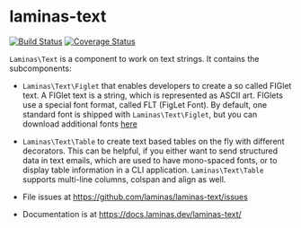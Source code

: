 # laminas-text

[![Build Status](https://travis-ci.org/laminas/laminas-text.svg?branch=master)](https://travis-ci.org/laminas/laminas-text)
[![Coverage Status](https://coveralls.io/repos/github/laminas/laminas-text/badge.svg?branch=master)](https://coveralls.io/github/laminas/laminas-text?branch=master)

`Laminas\Text` is a component to work on text strings. It contains the subcomponents:

- `Laminas\Text\Figlet` that enables developers to create a so called FIGlet text.
  A FIGlet text is a string, which is represented as ASCII art. FIGlets use a
  special font format, called FLT (FigLet Font). By default, one standard font is
  shipped with `Laminas\Text\Figlet`, but you can download additional fonts [here]( http://www.figlet.org)
- `Laminas\Text\Table` to create text based tables on the fly with different
  decorators. This can be helpful, if you either want to send structured data in
  text emails, which are used to have mono-spaced fonts, or to display table
  information in a CLI application. `Laminas\Text\Table` supports multi-line
  columns, colspan and align as well.


- File issues at https://github.com/laminas/laminas-text/issues
- Documentation is at https://docs.laminas.dev/laminas-text/
